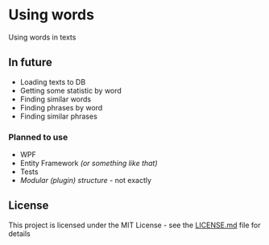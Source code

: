 # Using words

Using words in texts

## In future

* Loading texts to DB
* Getting some statistic by word
* Finding similar words
* Finding phrases by word 
* Finding similar phrases

### Planned to use

* WPF
* Entity Framework *(or something like that)*
* Tests
* *Modular (plugin) structure* - not exactly

## License

This project is licensed under the MIT License - see the [LICENSE.md](LICENSE.md) file for details
